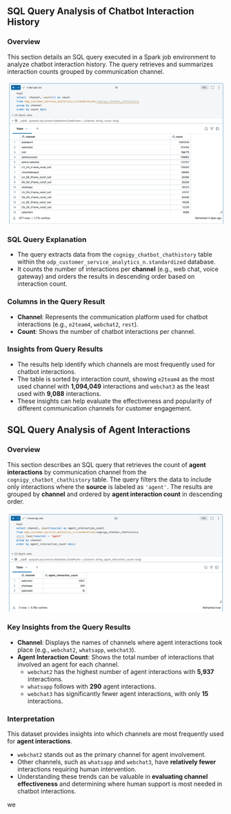 ## SQL Query Analysis of Chatbot Interaction History

### Overview
This section details an SQL query executed in a Spark job environment to analyze chatbot interaction history. The query retrieves and summarizes interaction counts grouped by communication channel.

![Description of Image](Images/pic1.png)

### SQL Query Explanation
- The query extracts data from the `cognigy_chatbot_chathistory` table within the `odp_customer_service_analytics_n.standardized` database.
- It counts the number of interactions per **channel** (e.g., web chat, voice gateway) and orders the results in descending order based on interaction count.

### Columns in the Query Result
- **Channel**: Represents the communication platform used for chatbot interactions (e.g., `e2team4`, `webchat2`, `rest`).
- **Count**: Shows the number of chatbot interactions per channel.

### Insights from Query Results
- The results help identify which channels are most frequently used for chatbot interactions.
- The table is sorted by interaction count, showing `e2team4` as the most used channel with **1,094,049** interactions and `webchat3` as the least used with **9,088** interactions.
- These insights can help evaluate the effectiveness and popularity of different communication channels for customer engagement.

## SQL Query Analysis of Agent Interactions

### Overview
This section describes an SQL query that retrieves the count of **agent interactions** by communication channel from the `cognigy_chatbot_chathistory` table. The query filters the data to include only interactions where the **source** is labeled as `'agent'`. The results are grouped by **channel** and ordered by **agent interaction count** in descending order.


![Description of Image](Images/pic2.png)

### Key Insights from the Query Results
- **Channel**: Displays the names of channels where agent interactions took place (e.g., `webchat2`, `whatsapp`, `webchat3`).
- **Agent Interaction Count**: Shows the total number of interactions that involved an agent for each channel.
  - `webchat2` has the highest number of agent interactions with **5,937** interactions.
  - `whatsapp` follows with **290** agent interactions.
  - `webchat3` has significantly fewer agent interactions, with only **15** interactions.

### Interpretation
This dataset provides insights into which channels are most frequently used for **agent interactions**. 
- `webchat2` stands out as the primary channel for agent involvement.
- Other channels, such as `whatsapp` and `webchat3`, have **relatively fewer** interactions requiring human intervention.
- Understanding these trends can be valuable in **evaluating channel effectiveness** and determining where human support is most needed in chatbot interactions.







we 
